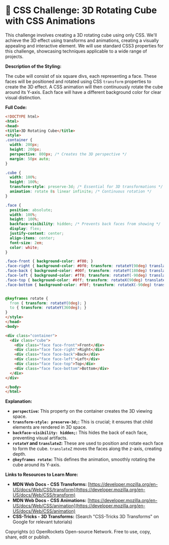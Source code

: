 # 🐞 CSS Challenge:  3D Rotating Cube with CSS Animations


This challenge involves creating a 3D rotating cube using only CSS.  We'll achieve the 3D effect using transforms and animations, creating a visually appealing and interactive element. We will use standard CSS3 properties for this challenge, showcasing techniques applicable to a wide range of projects.


**Description of the Styling:**

The cube will consist of six square divs, each representing a face. These faces will be positioned and rotated using CSS `transform` properties to create the 3D effect.  A CSS animation will then continuously rotate the cube around its Y-axis.  Each face will have a different background color for clear visual distinction.


**Full Code:**

```html
<!DOCTYPE html>
<html>
<head>
<title>3D Rotating Cube</title>
<style>
.container {
  width: 200px;
  height: 200px;
  perspective: 800px; /* Creates the 3D perspective */
  margin: 50px auto;
}

.cube {
  width: 100%;
  height: 100%;
  transform-style: preserve-3d; /* Essential for 3D transformations */
  animation: rotate 8s linear infinite; /* Continuous rotation */
}

.face {
  position: absolute;
  width: 100%;
  height: 100%;
  backface-visibility: hidden; /* Prevents back faces from showing */
  display: flex;
  justify-content: center;
  align-items: center;
  font-size: 2em;
  color: white;
}

.face-front { background-color: #f00; }
.face-right { background-color: #0f0; transform: rotateY(90deg) translateZ(100px); }
.face-back { background-color: #00f; transform: rotateY(180deg) translateZ(100px); }
.face-left { background-color: #ff0; transform: rotateY(-90deg) translateZ(100px); }
.face-top { background-color: #0ff; transform: rotateX(90deg) translateZ(100px); }
.face-bottom { background-color: #f0f; transform: rotateX(-90deg) translateZ(100px); }


@keyframes rotate {
  from { transform: rotateY(0deg); }
  to { transform: rotateY(360deg); }
}
</style>
</head>
<body>

<div class="container">
  <div class="cube">
    <div class="face face-front">Front</div>
    <div class="face face-right">Right</div>
    <div class="face face-back">Back</div>
    <div class="face face-left">Left</div>
    <div class="face face-top">Top</div>
    <div class="face face-bottom">Bottom</div>
  </div>
</div>

</body>
</html>
```

**Explanation:**

* **`perspective`:** This property on the container creates the 3D viewing space.
* **`transform-style: preserve-3d;`:** This is crucial; it ensures that child elements are rendered in 3D space.
* **`backface-visibility: hidden;`:** This hides the back of each face, preventing visual artifacts.
* **`rotateY` and `translateZ`:** These are used to position and rotate each face to form the cube.  `translateZ` moves the faces along the z-axis, creating depth.
* **`@keyframes rotate`:** This defines the animation, smoothly rotating the cube around its Y-axis.


**Links to Resources to Learn More:**

* **MDN Web Docs - CSS Transforms:** [https://developer.mozilla.org/en-US/docs/Web/CSS/transform](https://developer.mozilla.org/en-US/docs/Web/CSS/transform)
* **MDN Web Docs - CSS Animations:** [https://developer.mozilla.org/en-US/docs/Web/CSS/animation](https://developer.mozilla.org/en-US/docs/Web/CSS/animation)
* **CSS-Tricks - 3D Transforms:** (Search "CSS-Tricks 3D Transforms" on Google for relevant tutorials)


Copyrights (c) OpenRockets Open-source Network. Free to use, copy, share, edit or publish.

